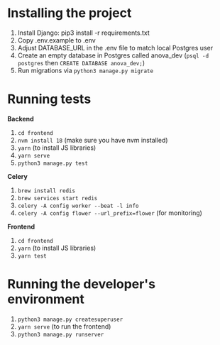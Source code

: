 # Installing the project

1. Install Django: pip3 install -r requirements.txt
2. Copy .env.example to .env
3. Adjust DATABASE_URL in the .env file to match local Postgres user
4. Create an empty database in Postgres called anova_dev (`psql -d postgres` then `CREATE DATABASE anova_dev;`)
5. Run migrations via `python3 manage.py migrate`

# Running tests

**Backend**
1. `cd frontend`
2. `nvm install 18` (make sure you have nvm installed)
3. `yarn` (to install JS libraries)
4. `yarn serve`
5. `python3 manage.py test`

**Celery**
1. `brew install redis`
2. `brew services start redis`
3. `celery -A config worker --beat -l info`
4. `celery -A config flower --url_prefix=flower` (for monitoring)

**Frontend**
1. `cd frontend`
2. `yarn` (to install JS libraries)
3. `yarn test`

# Running the developer's environment

1. `python3 manage.py createsuperuser`
2. `yarn serve` (to run the frontend)
3. `python3 manage.py runserver`
